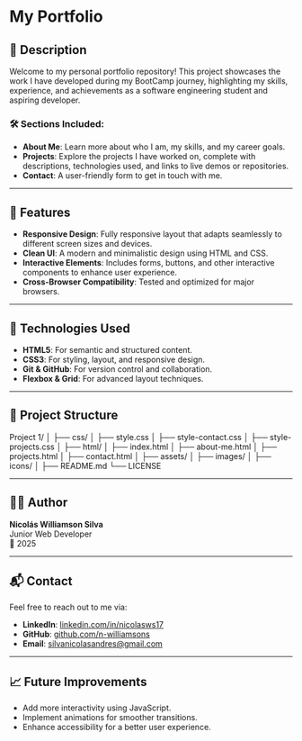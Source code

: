 # My Portfolio

## 📄 Description

Welcome to my personal portfolio repository! This project showcases the work I have developed during my BootCamp journey, highlighting my skills, experience, and achievements as a software engineering student and aspiring developer.

### 🛠️ Sections Included:
- **About Me**: Learn more about who I am, my skills, and my career goals.
- **Projects**: Explore the projects I have worked on, complete with descriptions, technologies used, and links to live demos or repositories.
- **Contact**: A user-friendly form to get in touch with me.

---

## 🌟 Features

- **Responsive Design**: Fully responsive layout that adapts seamlessly to different screen sizes and devices.
- **Clean UI**: A modern and minimalistic design using HTML and CSS.
- **Interactive Elements**: Includes forms, buttons, and other interactive components to enhance user experience.
- **Cross-Browser Compatibility**: Tested and optimized for major browsers.

---

## 🚀 Technologies Used

- **HTML5**: For semantic and structured content.
- **CSS3**: For styling, layout, and responsive design.
- **Git & GitHub**: For version control and collaboration.
- **Flexbox & Grid**: For advanced layout techniques.

---

## 📂 Project Structure

Project 1/ │ ├── css/ │ ├── style.css │ ├── style-contact.css │ ├── style-projects.css │ ├── html/ │ ├── index.html │ ├── about-me.html │ ├── projects.html │ ├── contact.html │ ├── assets/ │ ├── images/ │ ├── icons/ │ ├── README.md └── LICENSE


---

## 👨‍💻 Author

**Nicolás Williamson Silva**  
Junior Web Developer  
📅 2025  

---

## 📬 Contact

Feel free to reach out to me via:
- **LinkedIn**: [linkedin.com/in/nicolasws17](https://www.linkedin.com/in/nicolasws17)
- **GitHub**: [github.com/n-williamsons](https://github.com/n-williamsons)
- **Email**: [silvanicolasandres@gmail.com](mailto:silvanicolasandres@gmail.com)


---

## 📈 Future Improvements

- Add more interactivity using JavaScript.
- Implement animations for smoother transitions.
- Enhance accessibility for a better user experience.